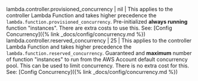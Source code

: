 lambda.controller.provisioned_concurrency | nil | This applies to the controller Lambda Function and takes higher precedence the `lambda.function.provisioned_concurrency`. Pre-initialized **always running** function "instances".  There are extra costs to use this. See: [Config Concurrency]({% link _docs/config/concurrency.md %})
lambda.controller.reserved_concurrency | 25 | This applies to the controller Lambda Function and takes higher precedence the `lambda.function.reserved_concurrency`. Guaranteed and **maximum** number of function "instances" to run from the AWS Account default concurrency pool. This can be used to limit concurrency. There is no extra cost for this. See: [Config Concurrency]({% link _docs/config/concurrency.md %})